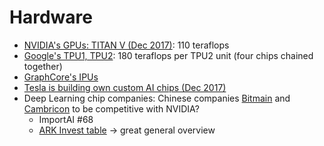 # Hardware

- [NVIDIA's GPUs: TITAN V (Dec 2017)](https://www.nvidia.com/en-us/titan/titan-v/): 110 teraflops
- [Google's TPU1, TPU2](http://learningsys.org/nips17/assets/slides/dean-nips17.pdf): 180 teraflops per TPU2 unit (four chips chained together)
- [GraphCore's IPUs](https://www.graphcore.ai/posts/preliminary-ipu-benchmarks-providing-previously-unseen-performance-for-a-range-of-machine-learning-applications)
- [Tesla is building own custom AI chips (Dec 2017)](https://www.theregister.co.uk/2017/12/08/elon_musk_finally_admits_tesla_is_building_its_own_custom_ai_chips/)
- Deep Learning chip companies: Chinese companies [Bitmain](https://www.sophon.ai/blog/view.html?id=12) and [Cambricon](https://syncedreview.com/2017/11/06/ai-chip-explosion-cambricons-billion-device-ambition/) to be competitive with NVIDIA? 
	- ImportAI #68
	- [ARK Invest table](https://twitter.com/ARKInvest/status/929440610599260161) -> great general overview